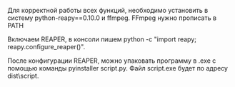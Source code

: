 Для корректной работы всех функций, необходимо установить в систему python-reapy==0.10.0 и ffmpeg.
FFmpeg нужно прописать в PATH

Включаем REAPER, в консоли пишем python -c "import reapy; reapy.configure_reaper()".

После конфигурации REAPER, можно упаковать программу в .exe с помощью команды pyinstaller script.py.
Файл script.exe будет по адресу dist\script\.
